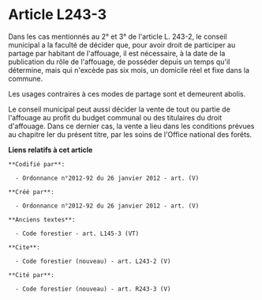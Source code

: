 # Article L243-3

Dans les cas mentionnés au 2° et 3° de l'article L. 243-2, le conseil municipal a la faculté de décider que, pour avoir droit
de participer au partage par habitant de l'affouage, il est nécessaire, à la date de la publication du rôle de l'affouage, de
posséder depuis un temps qu'il détermine, mais qui n'excède pas six mois, un domicile réel et fixe dans la commune.

Les usages contraires à ces modes de partage sont et demeurent abolis.

Le conseil municipal peut aussi décider la vente de tout ou partie de l'affouage au profit du budget communal ou des
titulaires du droit d'affouage. Dans ce dernier cas, la vente a lieu dans les conditions prévues au chapitre Ier du présent
titre, par les soins de l'Office national des forêts.

**Liens relatifs à cet article**

	**Codifié par**:

	  - Ordonnance n°2012-92 du 26 janvier 2012 - art. (V)

	**Créé par**:

	  - Ordonnance n°2012-92 du 26 janvier 2012 - art. (V)

	**Anciens textes**:

	  - Code forestier - art. L145-3 (VT)

	**Cite**:

	  - Code forestier (nouveau) - art. L243-2 (V)

	**Cité par**:

	  - Code forestier (nouveau) - art. R243-3 (V)
